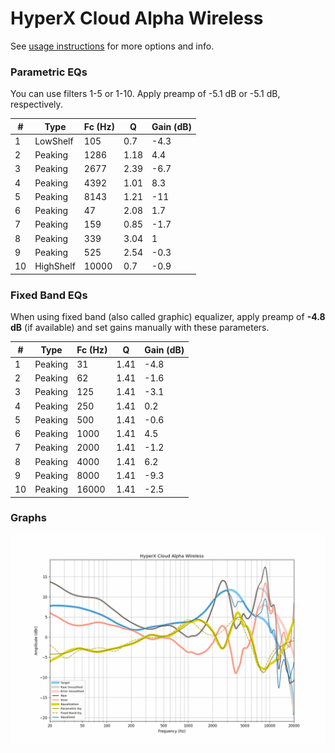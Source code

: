 # HyperX Cloud Alpha Wireless
See [usage instructions](https://github.com/jaakkopasanen/AutoEq#usage) for more options and info.

### Parametric EQs
You can use filters 1-5 or 1-10. Apply preamp of -5.1 dB or -5.1 dB, respectively.

|   # | Type      |   Fc (Hz) |    Q |   Gain (dB) |
|-----|-----------|-----------|------|-------------|
|   1 | LowShelf  |       105 | 0.7  |        -4.3 |
|   2 | Peaking   |      1286 | 1.18 |         4.4 |
|   3 | Peaking   |      2677 | 2.39 |        -6.7 |
|   4 | Peaking   |      4392 | 1.01 |         8.3 |
|   5 | Peaking   |      8143 | 1.21 |       -11   |
|   6 | Peaking   |        47 | 2.08 |         1.7 |
|   7 | Peaking   |       159 | 0.85 |        -1.7 |
|   8 | Peaking   |       339 | 3.04 |         1   |
|   9 | Peaking   |       525 | 2.54 |        -0.3 |
|  10 | HighShelf |     10000 | 0.7  |        -0.9 |

### Fixed Band EQs
When using fixed band (also called graphic) equalizer, apply preamp of **-4.8 dB** (if available) and set gains manually with these parameters.

|   # | Type    |   Fc (Hz) |    Q |   Gain (dB) |
|-----|---------|-----------|------|-------------|
|   1 | Peaking |        31 | 1.41 |        -4.8 |
|   2 | Peaking |        62 | 1.41 |        -1.6 |
|   3 | Peaking |       125 | 1.41 |        -3.1 |
|   4 | Peaking |       250 | 1.41 |         0.2 |
|   5 | Peaking |       500 | 1.41 |        -0.6 |
|   6 | Peaking |      1000 | 1.41 |         4.5 |
|   7 | Peaking |      2000 | 1.41 |        -1.2 |
|   8 | Peaking |      4000 | 1.41 |         6.2 |
|   9 | Peaking |      8000 | 1.41 |        -9.3 |
|  10 | Peaking |     16000 | 1.41 |        -2.5 |

### Graphs
![](./HyperX%20Cloud%20Alpha%20Wireless.png)
